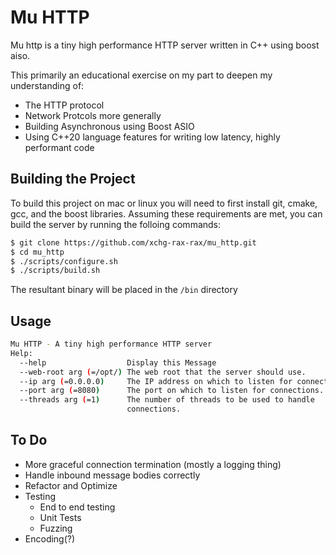 # Mu HTTP 

Mu http is a tiny high performance HTTP server written in C++ using boost aiso.

This primarily an educational exercise on my part to deepen my understanding of:

* The HTTP protocol
* Network Protcols more generally
* Building Asynchronous using Boost ASIO
* Using C++20 language features for writing low latency, highly performant code

## Building the Project

To build this project on mac or linux you will need to first install git, cmake, gcc, and the boost libraries.
Assuming these requirements are met, you can build the server by running the folloing commands:

 ```bash
 $ git clone https://github.com/xchg-rax-rax/mu_http.git
 $ cd mu_http
 $ ./scripts/configure.sh
 $ ./scripts/build.sh
 ```
 
 The resultant binary will be placed in the `/bin` directory
 
 ## Usage

```bash
Mu HTTP - A tiny high performance HTTP server
Help:
  --help                  Display this Message
  --web-root arg (=/opt/) The web root that the server should use.
  --ip arg (=0.0.0.0)     The IP address on which to listen for connections.
  --port arg (=8080)      The port on which to listen for connections.
  --threads arg (=1)      The number of threads to be used to handle 
                          connections.
```

 ## To Do

* More graceful connection termination (mostly a logging thing)
* Handle inbound message bodies correctly
* Refactor and Optimize
* Testing 
    - End to end testing
    - Unit Tests
    - Fuzzing
* Encoding(?)

